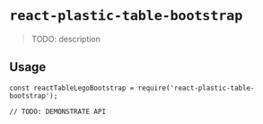 # `react-plastic-table-bootstrap`

> TODO: description

## Usage

```
const reactTableLegoBootstrap = require('react-plastic-table-bootstrap');

// TODO: DEMONSTRATE API
```
